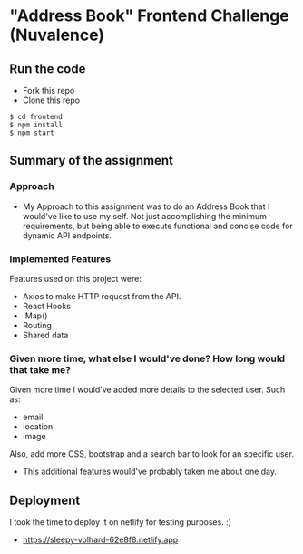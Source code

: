 # "Address Book" Frontend Challenge (Nuvalence)

## Run the code

- Fork this repo
- Clone this repo

```shell
$ cd frontend
$ npm install
$ npm start
```

## Summary of the assignment
### Approach
- My Approach to this assignment was to do an Address Book that I would've like to use my self. Not just accomplishing the minimum requirements, but being able to execute functional and concise code for dynamic 
API endpoints.

### Implemented Features
Features used on this project were:
- Axios to make HTTP request from the API.
- React Hooks
- .Map()
- Routing
- Shared data

### Given more time, what else I would've done? How long would that take me?
Given more time I would've added more details to the selected user. Such as:
- email
- location
- image

Also, add more CSS, bootstrap and a search bar to look for an specific user. 
- This additional features would've probably taken me about one day. 

## Deployment
I took the time to deploy it on netlify for testing purposes. :)
- https://sleepy-volhard-62e8f8.netlify.app
